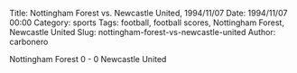 Title: Nottingham Forest vs. Newcastle United, 1994/11/07
Date: 1994/11/07 00:00
Category: sports
Tags: football, football scores, Nottingham Forest, Newcastle United
Slug: nottingham-forest-vs-newcastle-united
Author: carbonero


Nottingham Forest 0 - 0 Newcastle United
